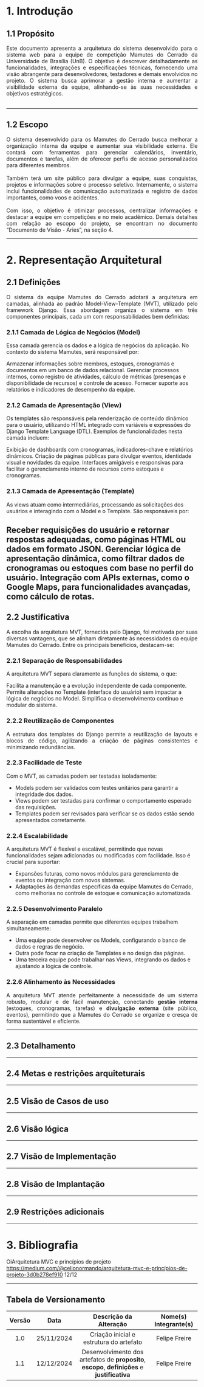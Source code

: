 
# 1. Introdução

## 1.1 Propósito

<div style="text-align: justify;">

Este documento apresenta a arquitetura do sistema desenvolvido para o sistema web para a equipe de competição Mamutes do Cerrado da Universidade de Brasília (UnB). O objetivo é descrever detalhadamente as funcionalidades, integrações e especificações técnicas, fornecendo uma visão abrangente para desenvolvedores, testadores e demais envolvidos no projeto. O sistema busca aprimorar a gestão interna e aumentar a visibilidade externa da equipe, alinhando-se às suas necessidades e objetivos estratégicos. <br> <br>

</div>

---

## 1.2 Escopo

<div style="text-align: justify;">

O sistema desenvolvido para os Mamutes do Cerrado busca melhorar a organização interna da equipe e aumentar sua visibilidade externa. Ele contará com ferramentas para gerenciar calendários, inventário, documentos e tarefas, além de oferecer perfis de acesso personalizados para diferentes membros. <br> <br>
Também terá um site público para divulgar a equipe, suas conquistas, projetos e informações sobre o processo seletivo. Internamente, o sistema inclui funcionalidades de comunicação automatizada e registro de dados importantes, como voos e acidentes. <br> <br>
Com isso, o objetivo é otimizar processos, centralizar informações e destacar a equipe em competições e no meio acadêmico.
Demais detalhes com relação ao escopo do projeto, se encontram no documento “Documento de Visão - Aries”, na seção 4.

</div>

---

# 2. Representação Arquitetural

## 2.1 Definições

<div style="text-align: justify;">

O sistema da equipe Mamutes do Cerrado adotará a arquitetura em camadas, alinhada ao padrão Model-View-Template (MVT), utilizado pelo framework Django. Essa abordagem organiza o sistema em três componentes principais, cada um com responsabilidades bem definidas:

</div>

### 2.1.1 Camada de Lógica de Negócios (Model)
Essa camada gerencia os dados e a lógica de negócios da aplicação. No contexto do sistema Mamutes, será responsável por:

Armazenar informações sobre membros, estoques, cronogramas e documentos em um banco de dados relacional.
Gerenciar processos internos, como registro de atividades, cálculo de métricas (presenças e disponibilidade de recursos) e controle de acesso.
Fornecer suporte aos relatórios e indicadores de desempenho da equipe.

### 2.1.2 Camada de Apresentação (View)

Os templates são responsáveis pela renderização de conteúdo dinâmico para o usuário, utilizando HTML integrado com variáveis e expressões do Django Template Language (DTL). Exemplos de funcionalidades nesta camada incluem:

Exibição de dashboards com cronogramas, indicadores-chave e relatórios dinâmicos.
Criação de páginas públicas para divulgar eventos, identidade visual e novidades da equipe.
Interfaces amigáveis e responsivas para facilitar o gerenciamento interno de recursos como estoques e cronogramas.

### 2.1.3 Camada de Apresentação (Template)

As views atuam como intermediárias, processando as solicitações dos usuários e interagindo com o Model e o Template. São responsáveis por:

Receber requisições do usuário e retornar respostas adequadas, como páginas HTML ou dados em formato JSON.
Gerenciar lógica de apresentação dinâmica, como filtrar dados de cronogramas ou estoques com base no perfil do usuário.
Integração com APIs externas, como o Google Maps, para funcionalidades avançadas, como cálculo de rotas.
---

## 2.2 Justificativa

<div style="text-align: justify;">

A escolha da arquitetura MVT, fornecida pelo Django, foi motivada por suas diversas vantagens, que se alinham diretamente às necessidades da equipe Mamutes do Cerrado. Entre os principais benefícios, destacam-se:

</div>

### 2.2.1 Separação de Responsabilidades

A arquitetura MVT separa claramente as funções do sistema, o que:

Facilita a manutenção e a evolução independente de cada componente.
Permite alterações no Template (interface do usuário) sem impactar a lógica de negócios no Model.
Simplifica o desenvolvimento contínuo e modular do sistema.

### 2.2.2 Reutilização de Componentes

<div style="text-align: justify;">

A estrutura dos templates do Django permite a reutilização de layouts e blocos de código, agilizando a criação de páginas consistentes e minimizando redundâncias.

</div>

### 2.2.3 Facilidade de Teste

Com o MVT, as camadas podem ser testadas isoladamente:

- Models podem ser validados com testes unitários para garantir a integridade dos dados.
- Views podem ser testadas para confirmar o comportamento esperado das requisições.
- Templates podem ser revisados para verificar se os dados estão sendo apresentados corretamente.

### 2.2.4 Escalabilidade

A arquitetura MVT é flexível e escalável, permitindo que novas funcionalidades sejam adicionadas ou modificadas com facilidade. Isso é crucial para suportar:

- Expansões futuras, como novos módulos para gerenciamento de eventos ou integração com novos sistemas.
- Adaptações às demandas específicas da equipe Mamutes do Cerrado, como melhorias no controle de estoque e comunicação automatizada.

### 2.2.5 Desenvolvimento Paralelo

A separação em camadas permite que diferentes equipes trabalhem simultaneamente:

- Uma equipe pode desenvolver os Models, configurando o banco de dados e regras de negócio.
- Outra pode focar na criação de Templates e no design das páginas.
- Uma terceira equipe pode trabalhar nas Views, integrando os dados e ajustando a lógica de controle.

### 2.2.6 Alinhamento às Necessidades

<div style="text-align: justify;">

A arquitetura MVT atende perfeitamente à necessidade de um sistema robusto, modular e de fácil manutenção, conectando <strong>gestão interna</strong> (estoques, cronogramas, tarefas) e <strong>divulgação externa</strong> (site público, eventos), permitindo que a Mamutes do Cerrado se organize e cresça de forma sustentável e eficiente.

</div>

---

## 2.3 Detalhamento



---

## 2.4 Metas e restrições arquiteturais


---

## 2.5 Visão de Casos de uso


---

## 2.6 Visão lógica


---

## 2.7 Visão de Implementação


---

## 2.8 Visão de Implantação


---

## 2.9 Restrições adicionais


---

# 3. Bibliografia

OiArquitetura MVC e princípios de projeto https://medium.com/@celionormando/arquitetura-mvc-e-princípios-de-projeto-3d0b278ef910 12/12


---


## Tabela de Versionamento

| Versão | Data | Descrição da Alteração | Nome(s) Integrante(s) |
| :----: | :--: | :--------------------: | :-------------------: |
| 1.0 | 25/11/2024 | Criação inicial e estrutura do artefato | Felipe Freire |
| 1.1 | 12/12/2024 | Desenvolvimento dos artefatos de **proposito**, **escopo**, **definições** e **justificativa** | Felipe Freire |